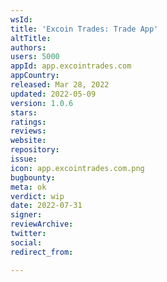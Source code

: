 ```yaml
---
wsId: 
title: 'Excoin Trades: Trade App'
altTitle: 
authors: 
users: 5000
appId: app.excointrades.com
appCountry: 
released: Mar 28, 2022
updated: 2022-05-09
version: 1.0.6
stars: 
ratings: 
reviews: 
website: 
repository: 
issue: 
icon: app.excointrades.com.png
bugbounty: 
meta: ok
verdict: wip
date: 2022-07-31
signer: 
reviewArchive: 
twitter: 
social: 
redirect_from: 

---
```


